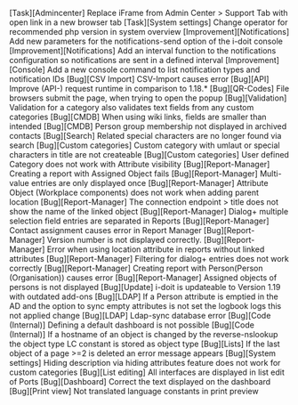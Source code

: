 [Task][Admincenter]          Replace iFrame from Admin Center > Support Tab with open link in a new browser tab
[Task][System settings]      Change operator for recommended php version in system overview
[Improvement][Notifications] Add new parameters for the notifications-send option of the i-doit console
[Improvement][Notifications] Add an interval function to the notifications configuration so notifications are sent in a defined interval
[Improvement][Console]       Add a new console command to list notification types and notification IDs
[Bug][CSV Import]            CSV-Import causes error
[Bug][API]                   Improve (API-) request runtime in comparison to 1.18.*
[Bug][QR-Codes]              File browsers submit the page, when trying to open the popup
[Bug][Validation]            Validation for a category also validates text fields from any custom categories
[Bug][CMDB]                  When using wiki links, fields are smaller than intended
[Bug][CMDB]                  Person group membership not displayed in archived contacts
[Bug][Search]                Related special characters are no longer found via search
[Bug][Custom categories]     Custom category with umlaut or special characters in title are not createable
[Bug][Custom categories]     User defined Category does not work with Attribute visibility
[Bug][Report-Manager]        Creating a report with Assigned Object fails
[Bug][Report-Manager]        Multi-value entries are only displayed once
[Bug][Report-Manager]        Attribute Object (Workplace components) does not work when adding parent location
[Bug][Report-Manager]        The connection endpoint > title does not show the name of the linked object
[Bug][Report-Manager]        Dialog+ multiple selection field entries are separated in Reports
[Bug][Report-Manager]        Contact assignment causes error in Report Manager
[Bug][Report-Manager]        Version number is not displayed correctly.
[Bug][Report-Manager]        Error when using location attribute in reports without linked attributes
[Bug][Report-Manager]        Filtering for dialog+ entries does not work correctly
[Bug][Report-Manager]        Creating report with Person(Person (Organisation)) causes error
[Bug][Report-Manager]        Assigned objects of persons is not displayed
[Bug][Update]                i-doit is updateable to Version 1.19 with outdated add-ons
[Bug][LDAP]                  If a Person attribute is emptied in the AD and the option to sync empty attributes is not set the logbook logs this not applied change
[Bug][LDAP]                  Ldap-sync database error
[Bug][Code (Internal)]       Defining a default dashboard is not possible
[Bug][Code (Internal)]       If a hostname of an object is changed by the reverse-nslookup the object type LC constant is stored as object type
[Bug][Lists]                 If the last object of a page >=2 is deleted an error message appears
[Bug][System settings]       Hiding description via hiding attributes feature does not work for custom categories
[Bug][List editing]          All interfaces are displayed in list edit of Ports
[Bug][Dashboard]             Correct the text displayed on the dashboard
[Bug][Print view]            Not translated language constants in print preview